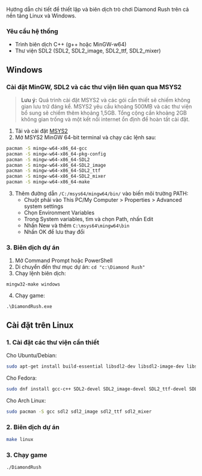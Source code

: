 Hướng dẫn chi tiết để thiết lập và biên dịch trò chơi Diamond Rush trên cả nền tảng Linux và Windows.

### Yêu cầu hệ thống
- Trình biên dịch C++ (g++ hoặc MinGW-w64)
- Thư viện SDL2 (SDL2, SDL2_image, SDL2_ttf, SDL2_mixer)

##  Windows

### Cài đặt MinGW, SDL2 và các thư viện liên quan qua MSYS2

> **Lưu ý:** Quá trình cài đặt MSYS2 và các gói cần thiết sẽ chiếm không gian lưu trữ đáng kể. MSYS2 yêu cầu khoảng 500MB và các thư viện bổ sung sẽ chiếm thêm khoảng 1,5GB. Tổng cộng cần khoảng 2GB không gian trống và một kết nối internet ổn định để hoàn tất cài đặt.

1. Tải và cài đặt [MSYS2](https://www.msys2.org/)
2. Mở MSYS2 MinGW 64-bit terminal và chạy các lệnh sau:

```bash
pacman -S mingw-w64-x86_64-gcc
pacman -S mingw-w64-x86_64-pkg-config
pacman -S mingw-w64-x86_64-SDL2
pacman -S mingw-w64-x86_64-SDL2_image
pacman -S mingw-w64-x86_64-SDL2_ttf
pacman -S mingw-w64-x86_64-SDL2_mixer
pacman -S mingw-w64-x86_64-make
```

3. Thêm đường dẫn `/C:/msys64/mingw64/bin/` vào biến môi trường PATH:
   - Chuột phải vào This PC/My Computer > Properties > Advanced system settings
   - Chọn Environment Variables
   - Trong System variables, tìm và chọn Path, nhấn Edit
   - Nhấn New và thêm `C:\msys64\mingw64\bin`
   - Nhấn OK để lưu thay đổi

### 3. Biên dịch dự án

1. Mở Command Prompt hoặc PowerShell
2. Di chuyển đến thư mục dự án: `cd "c:\Diamond Rush"`
3. Chạy lệnh biên dịch:

```
mingw32-make windows
```

4. Chạy game:

```
.\DiamondRush.exe
```

## Cài đặt trên Linux

### 1. Cài đặt các thư viện cần thiết

Cho Ubuntu/Debian:
```bash
sudo apt-get install build-essential libsdl2-dev libsdl2-image-dev libsdl2-ttf-dev libsdl2-mixer-dev
```

Cho Fedora:
```bash
sudo dnf install gcc-c++ SDL2-devel SDL2_image-devel SDL2_ttf-devel SDL2_mixer-devel
```

Cho Arch Linux:
```bash
sudo pacman -S gcc sdl2 sdl2_image sdl2_ttf sdl2_mixer
```

### 2. Biên dịch dự án

```bash
make linux
```

### 3. Chạy game

```bash
./DiamondRush
```